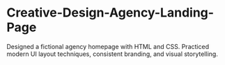 # Creative-Design-Agency-Landing-Page
Designed a fictional agency homepage with HTML and CSS. Practiced modern UI layout techniques, consistent branding, and visual storytelling.
